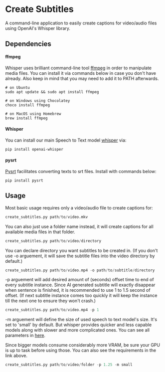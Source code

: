 
# Create Subtitles

A command-line application to easily create captions for video/audio files using OpenAI's Whisper library.




## Dependencies

#### ffmpeg
Whisper uses brilliant command-line tool [ffmpeg](https://ffmpeg.org/) in order to manipulate media files. You can install it via commands below in case you don't have already. Also keep in mind that you may need to add it to PATH afterwards.

```
# on Ubuntu
sudo apt update && sudo apt install ffmpeg

# on Windows using Chocolatey
choco install ffmpeg

# on MacOS using Homebrew 
brew install ffmpeg
```

#### Whisper
You can install our main Speech to Text model [whisper](https://github.com/openai/whisper) via:
```
pip install openai-whisper
```

#### pysrt

[Pysrt](https://github.com/byroot/pysrt) facilitates converting texts to srt files. Install with commands below:

```
pip install pysrt
```

## Usage
Most basic usage requires only a video/audio file to create captions for:
```python
create_subtitles.py path/to/video.mkv 
```
You can also just use a folder name instead, it will create captions for all available media files in that folder.
```python
create_subtitles.py path/to/video/directory
```
You can declare directory you want subtitles to be created in. (If you don't use -o arguement, it will save the subtitle files into the video directory by default.)
```python
create_subtitles.py path/to/video.mp4 -o path/to/subtitle/directory
```
-p arguement will add desired amount of (seconds) offset time to end of every subtitle instance. Since AI generated subtitle will exactly disappear when sentence is finished, it is recommended to use 1 to 1.5 second of offset. (If next subtitle instance comes too quickly it will keep the instance till the next one to ensure they won't crash.)
```python
create_subtitles.py path/to/video.mp4 -p 1
```
-m arguement will define the size of used speech to text model's size. It's set to 'small' by default. But whisper provides  quicker and less capable models along with slower and more complicated ones. You can see all parameters in [here](https://github.com/openai/whisper). 

Since bigger models consume considerably more VRAM, be sure your GPU is up to task before using those. You can also see the requirements in the link above.

```python
create_subtitles.py path/to/video/folder -p 1.25 -m small 
```
